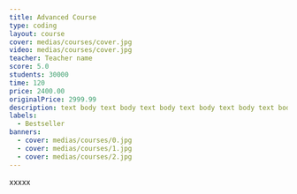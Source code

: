 ```yaml
---
title: Advanced Course
type: coding
layout: course
cover: medias/courses/cover.jpg
video: medias/courses/cover.jpg
teacher: Teacher name
score: 5.0
students: 30000
time: 120
price: 2400.00
originalPrice: 2999.99
description: text body text body text body text body text body text body text body text body text body text body
labels:
  - Bestseller
banners:
  - cover: medias/courses/0.jpg
  - cover: medias/courses/1.jpg
  - cover: medias/courses/2.jpg
---
```


xxxxx
